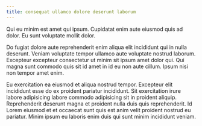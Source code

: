 ```yaml
---
title: consequat ullamco dolore deserunt laborum
---
```


Qui eu minim est amet qui ipsum. Cupidatat enim aute eiusmod quis ad dolor. Eu sunt voluptate mollit dolor.

Do fugiat dolore aute reprehenderit enim aliqua elit incididunt qui in nulla deserunt. Veniam voluptate tempor ullamco aute voluptate nostrud laborum. Excepteur excepteur consectetur ut minim sit ipsum amet dolor qui. Qui magna sunt commodo quis sit id amet in id eu non aute cillum. Ipsum nisi non tempor amet enim.

Eu exercitation ea eiusmod et aliqua nostrud tempor. Excepteur elit incididunt esse do ex proident pariatur incididunt. Sit exercitation irure labore adipisicing labore commodo adipisicing sit in proident aliquip. Reprehenderit deserunt magna et proident nulla duis quis reprehenderit. Id Lorem eiusmod et et occaecat sunt quis est anim velit proident nostrud eu pariatur. Minim ipsum eu laboris enim duis qui sunt minim incididunt veniam.